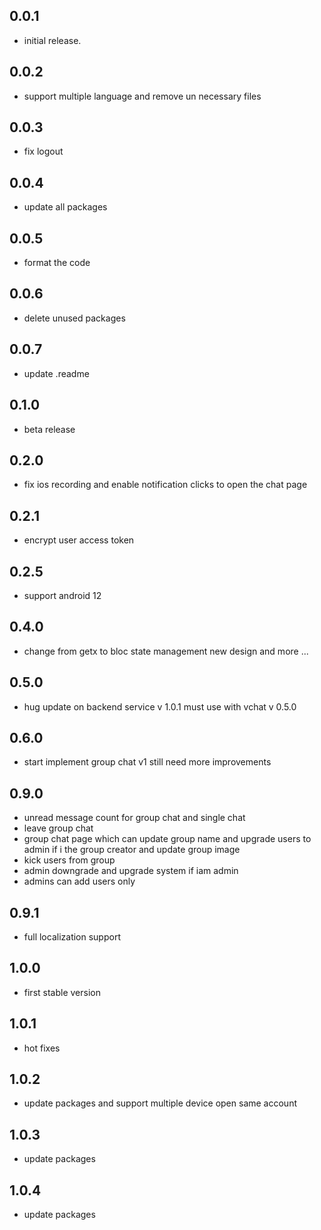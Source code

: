## 0.0.1

* initial release.

## 0.0.2

* support multiple language and remove un necessary files

## 0.0.3

* fix logout

## 0.0.4

* update all packages

## 0.0.5

* format the code

## 0.0.6

* delete unused packages

## 0.0.7

* update .readme

## 0.1.0

* beta release

## 0.2.0

* fix ios recording and enable notification clicks to open the chat page

## 0.2.1

* encrypt user access token

## 0.2.5

* support android 12

## 0.4.0

* change from getx to bloc state management new design and more ...

## 0.5.0

* hug update on backend service v 1.0.1 must use with vchat v 0.5.0

## 0.6.0 

* start implement group chat v1 still need more improvements 

## 0.9.0
* unread message count for group chat and single chat
* leave group chat 
* group chat page which can update group name and upgrade users to admin if i the group creator and update group image 
* kick users from group 
* admin downgrade and upgrade system if iam admin
* admins can add users only

## 0.9.1
* full localization support

## 1.0.0
* first stable version

## 1.0.1
* hot fixes

## 1.0.2
* update packages and support multiple device open same account

## 1.0.3
* update packages

## 1.0.4
* update packages